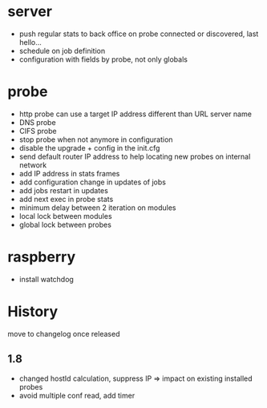 server
======
* push regular stats to back office on probe connected or discovered, last hello...
* schedule on job definition
* configuration with fields by probe, not only globals

probe
=====
* http probe can use a target IP address different than URL server name
* DNS probe
* CIFS probe
* stop probe when not anymore in configuration
* disable the upgrade + config in the init.cfg
* send default router IP address to help locating new probes on internal network
* add IP address in stats frames
* add configuration change in updates of jobs
* add jobs restart in updates
* add next exec in probe stats
* minimum delay between 2 iteration on modules
* local lock between modules
* global lock between probes

raspberry
=========
* install watchdog

History
=======
move to changelog once released

1.8
-----
* changed hostId calculation, suppress IP => impact on existing installed probes
* avoid multiple conf read, add timer
